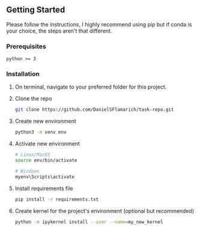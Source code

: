 

<!-- GETTING STARTED -->
## Getting Started

Please follow the instructions, I highly recommend using pip but if conda is your choice, the steps aren't that different.

### Prerequisites

```
python >= 3
```

### Installation

1. On terminal, navigate to your preferred folder for this project.

2. Clone the repo
   ```sh
   git clone https://github.com/DanielSFlamarich/task-repo.git
   ```
   
3. Create new environment 
   ```sh
   python3 -m venv env 
   ```
   
4. Activate new environment
   ```sh
   # Linux/MacOS
   source env/bin/activate
   
   # Windows
   myenv\Scripts\activate
   ```
       
5. Install requirements file
   ```sh
   pip install -r requirements.txt
   ```
   
6. Create kernel for the project's environment (optional but recommended)
   ```sh
   python -m ipykernel install --user --name=my_new_kernel
   ```



